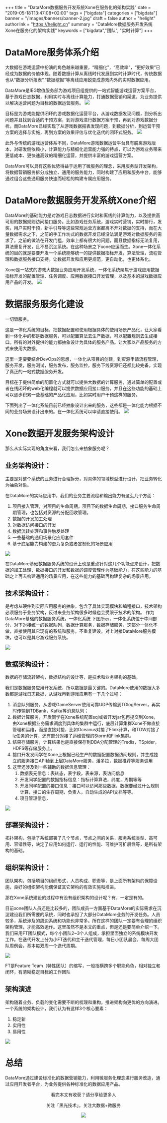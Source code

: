 +++
title = "DataMore数据服务开发系统Xone在服务化的架构实践"
date = "2019-05-18T13:47:08+02:00"
tags = ["bigdata"]
categories = ["bigdata"]
banner = "/images/banners/banner-2.jpg"
draft = false
author = "helight"
authorlink = "https://helight.cn"
summary = "DataMore数据服务开发系统Xone在服务化的架构实践"
keywords = ["bigdata","团队", "实时计算"]
+++

# DataMore服务体系介绍

大数据在游戏运营中扮演的角色越来越重要，“精细化”，“高效率”，“更好效果”已经成为数据的价值体现。随着数据计算从离线时代发展到实时计算时代，传统数据也从“数据分析报表”,“数据挖掘”等离线应用蜕变成游戏内外的实时数据应用。

DataMore是IEG增值服务部为游戏项目组提供的一站式智能游戏运营方案平台，基于游戏日志数据，利用实时与离线计算能力，打通数据营销和渠道，为业务提供以解决运营问题为目标的数据运营服务。
![](201901imgs/5.png)

目标是为游戏能提供闭环的游戏数据化运营平台，从游戏数据发现问题，到分析出问题并且找到合适的干预方案，到对游戏进行数据方案干预，再到对游戏数据分析。而DataMore已经实现了从游戏数据报表发现问题，到数据分析，到运营干预方案的选择与实施，再到方案的效果评估与优化迭代的闭环式服务。
![](201901imgs/4.png)

此外与传统的游戏运营体系不同，DataMore游戏数据运营平台具有脱离游戏版本，对研发侧依赖小，计算能力与精细化运营能力强的特点，可以为游戏业务带来更低成本、更快速高效的精细化运营，并提供丰富的游戏运营方案。

DataMore可以具有这些优势得益于运用了微服务的理念，采用服务型开发架构，将数据营销服务拆分成独立、通用的服务能力，同时构建了应用和服务中台，能够通过组合这些通用服务快速而轻松的构建专属应用服务。

# DataMore数据服务开发系统Xone介绍
DataMore的基础能力是对游戏日志数据进行实时和离线的计算能力，以及提供高可用的数据规则访问接口服务。比如游戏任务系统，游戏实时营销，实时排行，发奖，用户实时干预，新手引导等这些常规运营方案都离不开对数据的支持，而在大量数据需求之下，之前的手工作坊式的数据开发已经没法满足游戏对数据服务的需求了。之前的做法在开发门槛，效率上都有很大的问题，而且数据指标无法复用，算法重复开发，且不易沉淀系统。在这种场景之下xone应运而生。Xone一体化系统的目的就是要要开发一个系统能够统一的提供数据指标开发，算法管理，流程管理和数据服务接口支持。让数据开发和应用更规范，更自动化，也更体系化。

Xone是一站式的游戏大数据业务应用开发系统，一体化系统聚焦于游戏应用数据指标开发的配置管理、任务调度、应用数据接口开发管理，以及基本的游戏数据应用产品的开发。
![](201901imgs/1.png)
# 数据服务服务化建设
一切皆服务。

这是一体化系统的目标，把数据配置和使用根据具体的使用场景产品化，让大家看到一体化中的都是数据服务，可以配置算法去生产数据，可以配置规则去生成接口。所有的对外提供的能力都抽象设计为具体的服务产品。让大家以产品服务的方式来使用大数据。

这里一定要要结合DevOps的思想，一体化从项目的创建，到资源申请流程管理，服务开发，服务测试，服务发布，服务监控，服务下线资源归还都比较完备。实现了真正的一站式数据服务开发。

目标在于提供简单的配置化方式就可以提供大数据的计算服务，通过简单的配置或者在线闭环的web化编程就可以提供数据应用接口服务，并且在这些功能的基础上可以逐步积累一些基础的产品化应用，比如实时用户干预这样的服务。

下面列出了一体化系统目前已经抽象设计出来的服务，这些都是一体化能力根据不同的业务场景设计出来的。在一体化系统可以申请直接使用。
![](201901imgs/3.png)

# Xone数据开发服务架构设计
那么从实际实现的角度来看，我们怎么来抽象服务呢？

## 业务架构设计：
主要是对整个系统的业务进行合理拆分，对具体的领域模型进行设计，把业务转化为抽象对象。

在DataMore的实际应用中，我们的业务主要流程和输出能力有这么几个方面：
1. 项目接入管理，对项目的生命周期，项目下的数据生命周期，接口服务生命周期管理，也包括对资源的分配回收管理。
2. 数据的开发加工处理
3. 对数据访问接口的开发
4. 数据流转处理和事件触发处理
5. 一些基础的通用场景化应用套件
6. 基于底层能力构建的更为复杂或者定制化的场景应用

![](201901imgs/6.png)

在DataMore基础数据服务系统的设计上也是重点针对这几个功能点来设计，把数据的加工处理、数据接口的开发和数据的调度管理作为基础能力，在这些能力的基础之上再去构建通用的场景应用，在这些能力的基础再构建复杂的场景应用。

## 技术架构设计：
是考虑从硬件到实际应用服务的抽象，包含了具体实现模块和编程接口，技术架构必须服务于业务架构，反过来业务架构很多时候也会受限于技术的架构。
作为DataMore基础的数据服务系统，一体化系统
下图所示，一体化系统位于中间部分，对下对接统一的数据队列，数据计算服务，数据存储服务，这部分一体化不做，直接使用其它现有的系统和服务，不重复建设。对上对接DataMore服务模块，也可以是其它游戏服务系统。

![](201901imgs/9.png)

## 数据架构设计：
数据的存储流转架构，数据结构的设计等，是技术和业务架构的基础。

我们是数据服务应用开发系统，所以数据是最关键的。DataMore使用的数据大多数都是游戏日志数据，从游戏再到游戏应用有一下几个过程：
1. 消息队列服务，从游戏GameServer使用可靠UDP传输到TGlogServer，再实时传输到TDBank，Kafka等消息队列；
2. 数据计算服务，开发同学在Xone系统配置sql或者开发jar包再提交到Xone，由Xone根据业务需求调度到具体的集群中运行，底层计算集群Xone不做直接管理和运维，而是直接对接，比如Oceanus对接了Flink计算，和TDW对接了lz任务的计算，还有部分对接了运维管理的Storm和Flink集群。
3. 结果存储服务，计算结果也是直接保存到DBA分配管理的Tredis，TSpider，HDFS等存储服务上。
4. 接口开发发同学在Xone上根据已经生产的数据配置数据访问规则，并生成独立的服务接口API给到上层DataMore服务，潘多拉，数据推荐等服务调用
5. 这里还涉及到一些辅助的数据信息管理：
    1. 数据表元信息：表转态，表字段，表来源，表访问信息
    2. 开发同学配置的数据指标信息：指标计算算法，纬度，周期等等
    3. 开发同学配置的接口信息：接口可以访问那些数据，数据要经过什么规则计算，接口的生存周期，负责人，自动生成的API文档等等。
    4. 项目管理信息，

![](201901imgs/7.png)

## 部署架构设计：
拓扑架构，包括了系统部署了几个节点，节点之间的关系，服务系统类型、高可用、容错性等，决定了应用如何运行、运行的性能、可维护可扩展性等，是所有架构的基础。

## 组织架构设计：
团队架构，包括项目的组织形式，人员构成、职责等，是上面所有架构的保障设施，良好的组织架构能偶保证其它架构的有效实施和推进。

那在Xone系统建设的过程中有没有组织架构的设计呢？有，一定是有的。

目前xone团队人员还是比较多的，团队成员一方面基于DataMore的实际需求在沉淀建设我们所需要的系统，同时也承担了大部分DataMore业务的开发任务。人员较多，系统涉及的周边系统和功能也非常多。所在这样的团队一定要有合理的组织架构管理，才能高效运作。这里虽然不是本文的重点，但是还是要简单介绍一下。我们采用FT团队模式，每个小团队2~3个人组成，承担里面独立的系统模块开发工作。在迭代开发上分为小FT迭代和主干迭代管理，每日小团队晨会，每周大团队周例会，基本每双周一个迭代周期。

![](201901imgs/8.png)

FT是Feature Team（特性团队）的缩写，一般指横跨多个职能角色，相对独立和闭环，有清晰稳定目标的工作团队

## 架构演进
架构随着业务、负载的变化需要不断的梳理和重构，推进架构向更优的方向演进。
一个系统的架构设计，我们认为有这样3个核心要素：
1. 稳定新
2. 实用性
3. 易用性

![](201901imgs/2.png)

# 总结
DataMore通过建设标准化的数据营销能力，利用微服务化理念进行服务改造，通过应用开发者平台，为业务提供各种标准化的数据应用产品。

<center>
看完本文有收获？请分享给更多人

关注「黑光技术」，关注大数据+微服务

![](/images/qrcode_helight_tech.jpg)
</center>